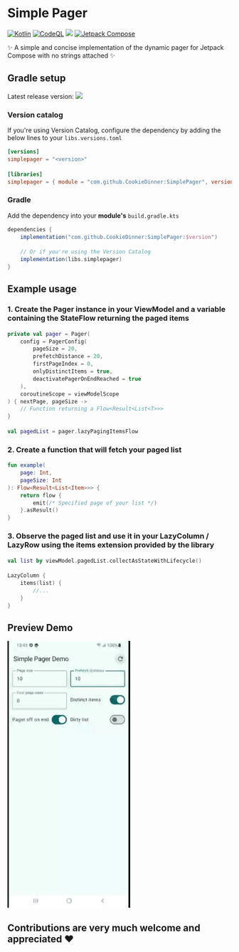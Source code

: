 # Simple Pager
[![Kotlin](https://img.shields.io/badge/kotlin-%237F52FF.svg?logo=kotlin&logoColor=white)](https://kotlinlang.org)
[![CodeQL](https://github.com/CookieDinner/SimplePager/actions/workflows/codeql.yml/badge.svg)](https://github.com/CookieDinner/SimplePager/actions/workflows/codeql.yml)
[![](https://jitpack.io/v/CookieDinner/SimplePager.svg)](https://jitpack.io/#CookieDinner/SimplePager)
[![Jetpack Compose](https://img.shields.io/badge/Built%20with-Jetpack%20Compose%20%E2%9D%A4%EF%B8%8F-2DA042)](https://developer.android.com/jetpack/compose)

✨ A simple and concise implementation of the dynamic pager for Jetpack Compose with no strings attached ✨

## Gradle setup
Latest release version: [![](https://jitpack.io/v/CookieDinner/SimplePager.svg)](https://jitpack.io/#CookieDinner/SimplePager)

### Version catalog

If you're using Version Catalog, configure the dependency by adding the below lines to your `libs.versions.toml`

```toml
[versions]
simplepager = "<version>"

[libraries]
simplepager = { module = "com.github.CookieDinner:SimplePager", version.ref = "simplepager" }
```

### Gradle

Add the dependency into your **module's** `build.gradle.kts`

```gradle
dependencies {
    implementation("com.github.CookieDinner:SimplePager:$version")

    // Or if you're using the Version Catalog
    implementation(libs.simplepager)
}
```

## Example usage

### 1. Create the Pager instance in your ViewModel and a variable containing the StateFlow returning the paged items

```kotlin
private val pager = Pager(
    config = PagerConfig(
        pageSize = 20,
        prefetchDistance = 20,
        firstPageIndex = 0,
        onlyDistinctItems = true,
        deactivatePagerOnEndReached = true
    ),
    coroutineScope = viewModelScope
) { nextPage, pageSize ->
    // Function returning a Flow<Result<List<T>>>
}

val pagedList = pager.lazyPagingItemsFlow
```

### 2. Create a function that will fetch your paged list

```kotlin
fun example(
    page: Int,
    pageSize: Int
): Flow<Result<List<Item>>> {
    return flow {
        emit(/* Specified page of your list */)
    }.asResult()
}
```

### 3. Observe the paged list and use it in your LazyColumn / LazyRow using the items extension provided by the library

```kotlin
val list by viewModel.pagedList.collectAsStateWithLifecycle()

LazyColumn {
    items(list) {
        //...
    }
}
```

## Preview Demo

<img height="600px" src="/media/PagerDemo.gif">

## Contributions are very much welcome and appreciated ❤️
